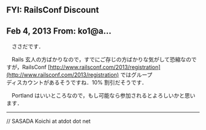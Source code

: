 ## FYI: RailsConf Discount

## Feb 4, 2013 From: ko1@a...

　ささだです．

　Rails 玄人の方ばかりなので，すでにご存じの方ばかりな気がして恐縮なので  
すが，RailsConf [http://www.railsconf.com/2013/registration](http://www.railsconf.com/2013/registration) ではグループ  
ディスカウントがあるそうですね．10% 割引だそうです．

　Portland はいいところなので，もし可能なら参加されるとよろしいかと思い  
ます．

* * *

// SASADA Koichi at atdot dot net

